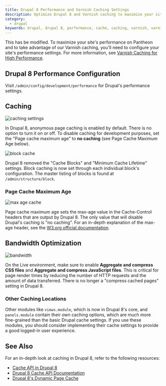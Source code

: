 ```yaml
---
title: Drupal 8 Performance and Varnish Caching Settings
description: Optimize Drupal 8 and Varnish caching to maximize your site's performance.  
category:
  - drupal
keywords: drupal, drupal 8, performance, cache, caching, varnish, varnish caching
---
```

This has be modified.
To maximize your site's performance on Pantheon and to take advantage of our Varnish caching, you'll need to configure your site's performance settings. For more information, see [Varnish Caching for High Performance](/docs/articles/sites/varnish).

## Drupal 8 Performance Configuration
Visit `/admin/config/development/performance` for Drupal's performance settings.

## Caching
![caching settings](/source/docs/assets/images/drupal-8-performance-settings.png)

In Drupal 8, anonymous page caching is enabled by default. There is no option to turn it on or off. To disable caching for development purposes, set the "Page cache maximum age" to **no caching** (see Page Cache Maximum Age below).

![block cache](/source/docs/assets/images/drupal-8-block-cache.png)

Drupal 8 removed the "Cache Blocks" and "Minimum Cache Lifetime" settings. Block caching is now set through each individual block's configuration. The master listing of blocks is found at `/admin/structure/block`.

### Page Cache Maximum Age
![max age cache](/source/docs/assets/images/drupal-8-max-age-cache.png)

Page cache maximum age sets the max-age value in the Cache-Control headers that are output by Drupal 8. The only value that will disable Drupal's caching is "no caching". For an in-depth explanation of the max-age header, see the [W3.org official documentation](http://www.w3.org/Protocols/rfc2616/rfc2616-sec14.html#sec14.9.3).

## Bandwidth Optimization
![bandwidth](/source/docs/assets/images/drupal-8-bandwidth-optimization.png)

On the Live environment, make sure to enable **Aggregate and compress CSS files** and **Aggregate and compress JavaScript files**. This is critical for page render times by reducing the number of HTTP requests and the amount of data transferred. There is no longer a "compress cached pages" setting in Drupal 8.

### Other Caching Locations
Other modules like `views.module`, which is now in Drupal 8's core, and `panels.module` contain their own caching options, which are much more fine-grained than the basic Drupal cache settings. If you use these modules, you should consider implementing their cache settings to provide a good logged-in user experience.

## See Also
For an in-depth look at caching in Drupal 8, refer to the following resources:  
- [Cache API in Drupal 8](https://www.drupal.org/developing/api/8/cache)  
- [Drupal 8 Cache API Documentation](https://api.drupal.org/api/drupal/core!core.api.php/group/cache/8)  
- [Drupal 8's Dynamic Page Cache](http://wimleers.com/article/drupal-8-dynamic-page-cache)
